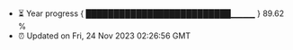 - ⏳ Year progress { ██████████████████████████▁▁▁▁ } 89.62 %
- ⏰ Updated on Fri, 24 Nov 2023 02:26:56 GMT

